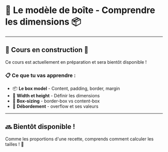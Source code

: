 # 🍳 Le modèle de boîte - Comprendre les dimensions 📦

---

## 🚧 Cours en construction 🚧

Ce cours est actuellement en préparation et sera bientôt disponible !

### 📋 Ce que tu vas apprendre :

- 📦 **Le box model** - Content, padding, border, margin
- 📐 **Width et height** - Définir les dimensions
- 🎯 **Box-sizing** - border-box vs content-box
- 🔧 **Débordement** - overflow et ses valeurs

---

## 🔜 Bientôt disponible !

Comme les proportions d'une recette, comprends comment calculer les tailles ! 🚀
